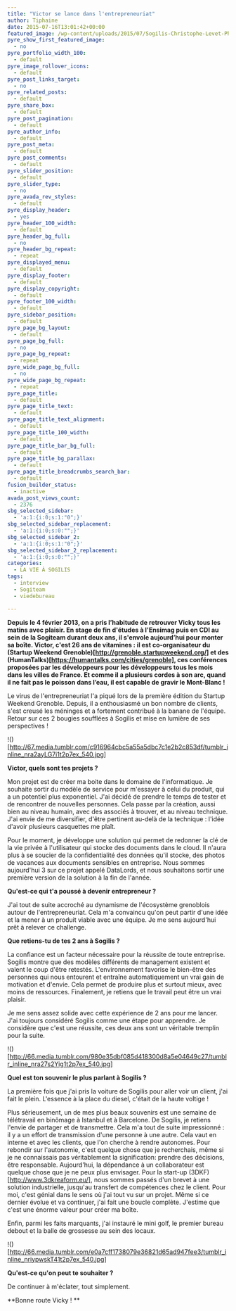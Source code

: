 ```yaml
---
title: "Victor se lance dans l'entrepreneuriat"
author: Tiphaine
date: 2015-07-16T13:01:42+00:00
featured_image: /wp-content/uploads/2015/07/Sogilis-Christophe-Levet-Photographe-7533.jpg
pyre_show_first_featured_image:
  - no
pyre_portfolio_width_100:
  - default
pyre_image_rollover_icons:
  - default
pyre_post_links_target:
  - no
pyre_related_posts:
  - default
pyre_share_box:
  - default
pyre_post_pagination:
  - default
pyre_author_info:
  - default
pyre_post_meta:
  - default
pyre_post_comments:
  - default
pyre_slider_position:
  - default
pyre_slider_type:
  - no
pyre_avada_rev_styles:
  - default
pyre_display_header:
  - yes
pyre_header_100_width:
  - default
pyre_header_bg_full:
  - no
pyre_header_bg_repeat:
  - repeat
pyre_displayed_menu:
  - default
pyre_display_footer:
  - default
pyre_display_copyright:
  - default
pyre_footer_100_width:
  - default
pyre_sidebar_position:
  - default
pyre_page_bg_layout:
  - default
pyre_page_bg_full:
  - no
pyre_page_bg_repeat:
  - repeat
pyre_wide_page_bg_full:
  - no
pyre_wide_page_bg_repeat:
  - repeat
pyre_page_title:
  - default
pyre_page_title_text:
  - default
pyre_page_title_text_alignment:
  - default
pyre_page_title_100_width:
  - default
pyre_page_title_bar_bg_full:
  - default
pyre_page_title_bg_parallax:
  - default
pyre_page_title_breadcrumbs_search_bar:
  - default
fusion_builder_status:
  - inactive
avada_post_views_count:
  - 2376
sbg_selected_sidebar:
  - 'a:1:{i:0;s:1:"0";}'
sbg_selected_sidebar_replacement:
  - 'a:1:{i:0;s:0:"";}'
sbg_selected_sidebar_2:
  - 'a:1:{i:0;s:1:"0";}'
sbg_selected_sidebar_2_replacement:
  - 'a:1:{i:0;s:0:"";}'
categories:
  - LA VIE À SOGILIS
tags:
  - interview
  - Sogiteam
  - viedebureau

---
```

**Depuis le 4 février 2013, on a pris l’habitude de retrouver Vicky tous les matins avec plaisir. En stage de fin d'études à l'Ensimag puis en CDI au sein de la Sogiteam durant deux ans, il s'envole aujourd’hui pour monter sa boîte. Victor, c'est 26 ans de vitamines : il est co-organisateur du (Startup Weekend Grenoble)[http://grenoble.startupweekend.org/] et des (HumanTalks)[https://humantalks.com/cities/grenoble], ces conférences proposées par les développeurs pour les développeurs tous les mois dans les villes de France. Et comme il a plusieurs cordes à son arc, quand il ne fait pas le poisson dans l’eau, il est capable de gravir le Mont-Blanc !**

Le virus de l'entrepreneuriat l'a piqué lors de la première édition du Startup Weekend Grenoble. Depuis, il a enthousiasmé un bon nombre de clients, s'est creusé les méninges et a fortement contribué à la banane de l'équipe. Retour sur ces 2 bougies soufflées à Sogilis et mise en lumière de ses perspectives !

!()[http://67.media.tumblr.com/c916964cbc5a55a5dbc7c1e2b2c853df/tumblr_inline_nra2ayLG7i1t2p7ex_540.jpg]

**Victor, quels sont tes projets ?**

Mon projet est de créer ma boite dans le domaine de l'informatique. Je souhaite sortir du modèle de service pour m'essayer à celui du produit, qui a un potentiel plus exponentiel. J'ai décidé de prendre le temps de tester et de rencontrer de nouvelles personnes. Cela passe par la création, aussi bien au niveau humain, avec des associés à trouver, et au niveau technique. J'ai envie de me diversifier, d'être pertinent au-delà de la technique : l'idée d'avoir plusieurs casquettes me plaît.

Pour le moment, je développe une solution qui permet de redonner la clé de la vie privée à l'utilisateur qui stocke des documents dans le cloud. Il n'aura plus à se soucier de la confidentialité des données qu'il stocke, des photos de vacances aux documents sensibles en entreprise. Nous sommes aujourd'hui 3 sur ce projet appelé DataLords, et nous souhaitons sortir une première version de la solution à la fin de l'année.

**Qu'est-ce qui t'a poussé à devenir entrepreneur ?**

J'ai tout de suite accroché au dynamisme de l'écosystème grenoblois autour de l'entrepreneuriat. Cela m'a convaincu qu'on peut partir d'une idée et la mener à un produit viable avec une équipe. Je me sens aujourd'hui prêt à relever ce challenge.

**Que retiens-tu de tes 2 ans à Sogilis ?**

La confiance est un facteur nécessaire pour la réussite de toute entreprise. Sogilis montre que des modèles différents de management existent et valent le coup d'être retestés. L'environnement favorise le bien-être des personnes qui nous entourent et entraîne automatiquement un vrai gain de motivation et d'envie. Cela permet de produire plus et surtout mieux, avec moins de ressources. Finalement, je retiens que le travail peut être un vrai plaisir.

Je me sens assez solide avec cette expérience de 2 ans pour me lancer. J'ai toujours considéré Sogilis comme une étape pour apprendre. Je considère que c'est une réussite, ces deux ans sont un véritable tremplin pour la suite.

!()[http://66.media.tumblr.com/980e35dbf085d418300d8a5e04649c27/tumblr_inline_nra27s2Yig1t2p7ex_540.jpg]

**Quel est ton souvenir le plus parlant à Sogilis ?**

La première fois que j'ai pris la voiture de Sogilis pour aller voir un client, j'ai fait le plein. L'essence à la place du diesel, c'était de la haute voltige !

Plus sérieusement, un de mes plus beaux souvenirs est une semaine de télétravail en binômage à Istanbul et à Barcelone. De Sogilis, je retiens l'envie de partager et de transmettre. Cela m'a tout de suite impressionné : il y a un effort de transmission d'une personne à une autre. Cela vaut en interne et avec les clients, que l'on cherche à rendre autonomes. Pour rebondir sur l'autonomie, c'est quelque chose que je recherchais, même si je ne connaissais pas véritablement la signification: prendre des décisions, être responsable. Aujourd'hui, la dépendance à un collaborateur est quelque chose que je ne peux plus envisager. Pour la start-up (3DKF)[http://www.3dkreaform.eu/], nous sommes passés d'un brevet à une solution industrielle, jusqu'au transfert de compétences chez le client. Pour moi, c'est génial dans le sens où j'ai tout vu sur un projet. Même si ce dernier évolue et va continuer, j'ai fait une boucle complète. J'estime que c'est une énorme valeur pour créer ma boîte.

Enfin, parmi les faits marquants, j'ai instauré le mini golf, le premier bureau debout et la balle de grossesse au sein des locaux.

!()[http://66.media.tumblr.com/e0a7cff1738079e36821d65ad947fee3/tumblr_inline_nriypwskT41t2p7ex_540.jpg]

**Qu'est-ce qu'on peut te souhaiter ?**

De continuer à m'éclater, tout simplement.

**Bonne route Vicky ! **